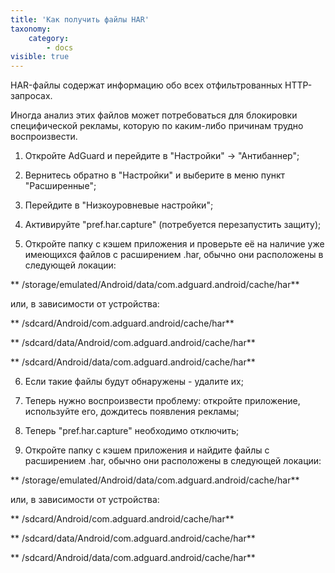 ```yaml
---
title: 'Как получить файлы HAR'
taxonomy:
    category:
        - docs
visible: true
---
```


HAR-файлы содержат информацию обо всех отфильтрованных HTTP-запросах.

Иногда анализ этих файлов может потребоваться для блокировки специфической рекламы, которую по каким-либо причинам трудно воспроизвести. 

1. Откройте AdGuard и перейдите в "Настройки" -> "Антибаннер";

2. Вернитесь обратно в "Настройки" и выберите в меню пункт "Расширенные";

3. Перейдите в "Низкоуровневые настройки";

4. Активируйте "pref.har.capture" (потребуется перезапустить защиту);

5. Откройте папку с кэшем приложения и проверьте её на наличие уже имеющихся файлов с расширением .har, обычно они расположены в следующей локации:

 **  /storage/emulated/Android/data/com.adguard.android/cache/har**

   или, в зависимости от устройства:

  **   /sdcard/Android/com.adguard.android/cache/har**

  **   /sdcard/data/Android/com.adguard.android/cache/har**

  **   /sdcard/Android/data/com.adguard.android/cache/har**
  
6. Если такие файлы будут обнаружены - удалите их;

7. Теперь нужно воспроизвести проблему: откройте приложение, используйте его, дождитесь появления рекламы; 

8. Теперь "pref.har.capture" необходимо отключить;

9. Откройте папку с кэшем приложения и найдите файлы с расширением .har, обычно они расположены в следующей локации:

 **  /storage/emulated/Android/data/com.adguard.android/cache/har**

   или, в зависимости от устройства:

  **   /sdcard/Android/com.adguard.android/cache/har**

  **   /sdcard/data/Android/com.adguard.android/cache/har**

  **   /sdcard/Android/data/com.adguard.android/cache/har**
